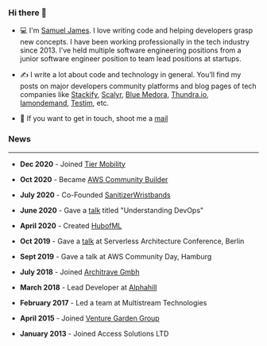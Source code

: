 ### Hi there 👋

- 💻 I'm [Samuel James](https://www.linkedin.com/in/abiodunjames/). I love writing code and helping developers grasp new concepts. I have been working professionally in the tech industry since 2013. I’ve held multiple software engineering positions from a junior software engineer position to team lead positions at startups.

- ✍️ I write a lot about code and technology in general. You’ll find my posts on major developers community platforms and blog pages of tech companies like [Stackify](https://stackify.com/aws-lambda-with-node-js-a-complete-getting-started-guide/), [Scalyr](https://www.scalyr.com), [Blue Medora](https://bluemedora.com/), [Thundra.io](https://thundra.io), [Iamondemand](https://iamondemand.com/), [Testim](http://testim.io/), etc.

- 💬 If you want to get in touch, shoot me a  <a href ="mailto:samuel4abiodun@gmail.com">mail</a>

### News

---
- **Dec 2020** - Joined [Tier Mobility](https://tier.app)
- **Oct 2020** - Became [AWS Community Builder](https://aws.amazon.com/developer/community/community-builders/)

- **July 2020** - Co-Founded [SanitizerWristbands](https://medium.com/swlh/what-we-learned-from-building-a-serverless-e-commerce-website-on-aws-to-combat-covid-19-2b66155f9b08)

- **June 2020** - Gave a [talk](https://www.slideshare.net/SamuelJames16/understanding-devops-236615132) titled "Understanding DevOps"

- **April 2020** - Created [HubofML](https://twitter.com/hubofml)

- **Oct 2019** - Gave a [talk](https://speakerdeck.com/abiodunjames/build-a-serverless-recommendation-engine-in-72-hours) at Serverless Architecture Conference, Berlin

- **Sept 2019** - Gave a talk at AWS Community Day, Hamburg

- **July 2018** - Joined [Architrave Gmbh](https://architrave.de)

- **March 2018** - Lead Developer at [Alphahill](%5Bhttps://alphahill.com/%5D(https://alphahill.com/))

- **February 2017** -  Led a team at Multistream Technologies

- **April 2015** - Joined [Venture Garden Group](http://venturegardengroup.com/)

- **January 2013**  - Joined Access Solutions LTD

